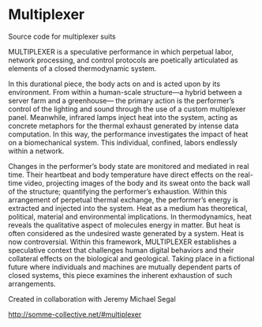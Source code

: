 # Multiplexer

Source code for multiplexer suits


MULTIPLEXER is a speculative performance in which perpetual labor, network processing, and control protocols are poetically articulated as elements of a closed thermodynamic system. 

In this durational piece, the body acts on and is acted upon by its environment. From within a human-scale structure—a hybrid between a server farm and a greenhouse— the primary action is the performer’s control of the lighting and sound through the use of a custom multiplexer panel. Meanwhile, infrared lamps inject heat into the system, acting as concrete metaphors for the thermal exhaust generated by intense data computation. In this way, the performance investigates the impact of heat on a biomechanical system. This individual, confined, labors endlessly within a network. 

Changes in the performer’s body state are monitored and mediated in real time. Their heartbeat and body temperature have direct effects on the real-time video, projecting images of the body and its sweat onto the back wall of the structure; quantifying the performer’s exhaustion. Within this arrangement of perpetual thermal exchange, the performer’s energy is extracted and injected into the system. 
Heat as a medium has theoretical, political, material and environmental implications. In thermodynamics, heat reveals the qualitative aspect of molecules energy in matter. But heat is often considered as the undesired waste generated by a system. Heat is now controversial. Within this framework, MULTIPLEXER establishes a speculative context that challenges human digital behaviors and their collateral effects on the biological and geological. Taking place in a fictional future where individuals and machines are mutually dependent parts of closed systems, this piece examines the inherent exhaustion of such arrangements. 

Created in collaboration with Jeremy Michael Segal


http://somme-collective.net/#multiplexer
